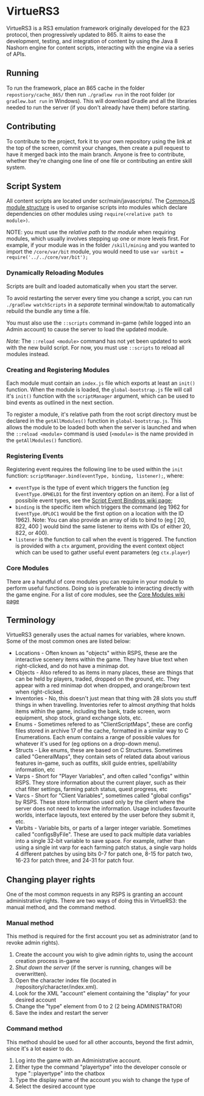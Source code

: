 # VirtueRS3

VirtueRS3 is a RS3 emulation framework originally developed for the 823 protocol, then progressively updated to 865. It aims to ease the development, testing, and integration of content by using the Java 8 Nashorn engine for content scripts, interacting with the engine via a series of APIs.

## Running

To run the framework, place an 865 cache in the folder `repostiory/cache_865/` then run `./gradlew run` in the root folder (or `gradlew.bat run` in Windows). This will download Gradle and all the libraries needed to run the server (if you don't already have them) before starting.

## Contributing

To contribute to the project, fork it to your own repository using the link at the top of the screen, commit your changes, then create a pull request to have it merged back into the main branch. Anyone is free to contribute, whether they're changing one line of one file or contributing an entire skill system.

## Script System

All content scripts are located under scr/main/javascripts/. The [CommonJS module structure](http://wiki.commonjs.org/wiki/Modules/1.1) is used to organise scripts into modules which declare dependencies on other modules using `require(<relative path to module>)`. 

NOTE: you must use the _relative path to the module_ when requiring modules, which usually involves stepping up one or more levels first. For example, if your module was in the folder `/skill/mining` and you wanted to import the `/core/var/bit` module, you would need to use `var varbit = require('../../core/var/bit');`

### Dynamically Reloading Modules

Scripts are built and loaded automatically when you start the server.

To avoid restarting the server every time you change a script, you can run `./gradlew watchScripts` in a _separate_ terminal window/tab to automatically rebuild the bundle any time a file.

You must also use the `::scripts` command in-game (while logged into an Admin account) to cause the server to load the updated module.

*Note:* The `::reload <module>` command has not yet been updated to work with the new build script. For now, you must use `::scripts` to reload all modules instead.

### Creating and Registering Modules

Each module must contain an `index.js` file which exports at least an `init()` function. When the module is loaded, the `global-bootstrap.js` file will call it's `init()` function with the `scriptManager` argument, which can be used to bind events as outlined in the next section. 

To register a module, it's relative path from the root script directory must be declared in the `getAllModules()` function in `global-bootstrap.js`. This allows the module to be loaded both when the server is launched and when the `::reload <module>` command is used (`<module>` is the name provided in the `getAllModules()` function).

### Registering Events

Registering event requires the following line to be used within the `init` function: `scriptManager.bind(eventType, binding, listener);`, where: 
+ `eventType` is the type of event which triggers the function (eg `EventType.OPHELD1` for the first inventory option on an item). For a list of possibile event types, see the [Script Event Bindings wiki page](https://github.com/Sundays211/VirtueRS3/wiki/Script-Event-Bindings);
+ `binding` is the specific item which triggers the command (eg 1962 for `EventType.OPLOC1` would be the first option on a location with the ID 1962). Note: You can also provide an array of ids to bind to (eg [ 20, 822, 400 ] would bind the same listener to items with IDs of either 20, 822, or 400).
+ `listener` is the function to call when the event is triggered. The function is provided with a `ctx` argument, providing the event context object which can be used to gather useful event parameters (eg `ctx.player`)

### Core Modules

There are a handful of core modules you can require in your module to perform useful functions. Doing so is preferable to interacting directly with the game engine.
For a list of core modules, see the [Core Modules wiki page](https://github.com/Sundays211/VirtueRS3/wiki/Core-Modules)

## Terminology

VirtueRS3 generally uses the actual names for variables, where known. Some of the most common ones are listed below:
+ Locations - Often known as "objects" within RSPS, these are the interactive scenery items within the game. They have blue text when right-clicked, and do not have a minimap dot.
+ Objects - Also refered to as items in many places, these are things that can be held by players, traded, dropped on the ground, etc. They appear with a red minimap dot when dropped, and orange/brown text when right-clicked.
+ Inventories - No, this doesn't just mean that thing with 28 slots you stuff things in when travelling. Inventories refer to almost *anything* that holds items within the game, including the bank, trade screen, worn equipment, shop stock, grand exchange slots, etc. 
+ Enums - Sometimes refered to as "ClientScriptMaps", these are config files stored in archive 17 of the cache, formatted in a similar way to C Enumerations. Each enum contains a range of possible values for whatever it's used for (eg options on a drop-down menu).
+ Structs - Like enums, these are based on C Structures. Sometimes called "GeneralMaps", they contain sets of related data about various features in-game, such as outfits, skill guide entries, spell/ability information, etc
+ Varps - Short for "Player Variables", and often called "configs" within RSPS. They store information about the current player, such as their chat filter settings, farming patch status, quest progress, etc
+ Varcs - Short for "Client Variables", sometimes called "global configs" by RSPS. These store information used only by the client where the server does not need to know the information. Usage includes favourite worlds, interface layouts, text entered by the user before they submit it, etc.
+ Varbits - Variable bits, or parts of a larger integer variable. Sometimes called "configsByFile". These are used to pack multiple data variables into a single 32-bit variable to save space. For example, rather than using a single int varp for each farming patch status, a single varp holds 4 different patches by using bits 0-7 for patch one, 8-15 for patch two, 16-23 for patch three, and 24-31 for patch four.

## Changing player rights
One of the most common requests in any RSPS is granting an account administrative rights. There are two ways of doing this in VirtueRS3: the manual method, and the command method.

### Manual method
This method is required for the first account you set as administrator (and to revoke admin rights).

1. Create the account you wish to give admin rights to, using the account creation process in-game
2. *Shut down the server* (if the server is running, changes will be overwritten). 
3. Open the character index file (located in /repository/character/index.xml).
4. Look for the XML "account" element containing the "display" for your desired account
5. Change the "type" element from 0 to 2 (2 being ADMINISTRATOR)
6. Save the index and restart the server

### Command method
This method should be used for all other accounts, beyond the first admin, since it's a lot easier to do.

1. Log into the game with an Administrative account.
2. Either type the command "playertype" into the developer console or type "::playertype" into the chatbox
3. Type the display name of the account you wish to change the type of
4. Select the desired account type


